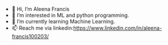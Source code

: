 - 👋 Hi, I’m  Aleena Francis
- 👀 I’m interested in ML and python programming.
- 🌱 I’m currently learning Machine Learning.
- 📫 Reach me via linkedin:https://www.linkedin.com/in/aleena-francis100203/

<!---
8590874645/8590874645 is a ✨ special ✨ repository because its `README.md` (this file) appears on your GitHub profile.
You can click the Preview link to take a look at your changes.
--->
